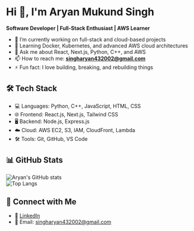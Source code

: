# Hi 👋, I'm Aryan Mukund Singh

**Software Developer | Full-Stack Enthusiast | AWS Learner**

- 🔭 I’m currently working on full-stack and cloud-based projects  
- 🌱 Learning Docker, Kubernetes, and advanced AWS cloud architectures  
- 💬 Ask me about React, Next.js, Python, C++, and AWS  
- 📫 How to reach me: **singharyan432002@gmail.com**  
- ⚡ Fun fact: I love building, breaking, and rebuilding things  

## 🛠️ Tech Stack

- 💻 Languages: Python, C++, JavaScript, HTML, CSS  
- 🌐 Frontend: React.js, Next.js, Tailwind CSS  
- 🖥 Backend: Node.js, Express.js  
- ☁️ Cloud: AWS EC2, S3, IAM, CloudFront, Lambda  
- 🛠 Tools: Git, GitHub, VS Code  

## 📊 GitHub Stats

![Aryan's GitHub stats](https://github-readme-stats.vercel.app/api?username=aryan-040&show_icons=true&theme=radical)  
![Top Langs](https://github-readme-stats.vercel.app/api/top-langs/?username=aryan-040&layout=compact&theme=radical)

## 🔗 Connect with Me

- 🔹 [LinkedIn](https://www.linkedin.com/in/aryan-mukund-singh)  
- 📧 Email: singharyan432002@gmail.com  
